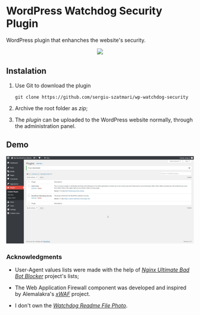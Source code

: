 # WordPress Watchdog Security Plugin

WordPress plugin that enhanches the website's security.

<p align="center">
<img width=250px src="https://www.gstatic.com/mobilesdk/180227_mobilesdk/storage_rules_zerostate.png">
</p>

## Instalation

1. Use Git to download the plugin
    ```
    git clone https://github.com/sergiu-szatmari/wp-watchdog-security
    ```

2. Archive the root folder as _zip_;

3. The _plugin_ can be uploaded to the WordPress website normally, through the administration panel.

## Demo

![](demo.gif)

### Acknowledgments

* User-Agent values lists were made with the help of [_Nginx Ultimate Bad Bot Blocker_](https://github.com/mitchellkrogza/nginx-ultimate-bad-bot-blocker) project's lists;

* The Web Application Firewall component was developed and inspired by Alemalakra's [_xWAF_](https://github.com/Alemalakra/xWAF) project. 

* I don't own the [_Watchdog Readme File Photo_](https://www.gstatic.com/mobilesdk/180227_mobilesdk/storage_rules_zerostate.png).